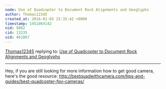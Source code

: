 ```yaml
---
node: Use of Quadcopter to Document Rock Alignments and Geoglyphs
author: Thomas12345
created_at: 2016-01-03 23:35:42 +0000
timestamp: 1451864142
nid: 9082
cid: 13235
uid: 461067
---
```




[Thomas12345](../profile/Thomas12345) replying to: [Use of Quadcopter to Document Rock Alignments and Geoglyphs](../notes/rmark/08-31-2013/use-of-quadcopter-to-document-rock-alignments-and-geoglyphs)

----
Hey, if you are still looking for more information how to get good camera, here's the good resource: http://bestquadwithcamera.com/tips-and-guides/best-quadcopter-fpv-cameras/